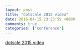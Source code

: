 ```yaml
---
layout: post
title: "dotscale 2015 video"
date: 2016-04-15 23:23:59 +0800
comments: true
categories: ["conference"]
---
```



<!-- more -->

[dotscle 2015 video]

[dotscle 2015 video]:http://www.thedotpost.com/conference/dotscale-2015